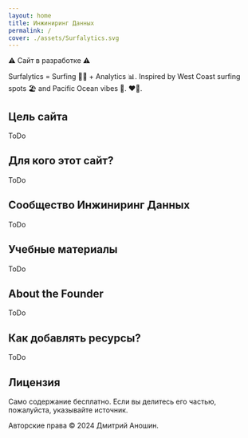 ```yaml
---
layout: home
title: Инжиниринг Данных
permalink: /
cover: ./assets/Surfalytics.svg
---
```


⚠️ Сайт в разработке ⚠️

Surfalytics = Surfing 🏄‍♂️ + Analytics 📊. Inspired by West Coast surfing spots 🏖️ and Pacific Ocean vibes 🌊. ❤️‍🔥.

## Цель сайта
ToDo

## Для кого этот сайт?
ToDo

## Сообщество Инжиниринг Данных
ToDo

## Учебные материалы
ToDo

## About the Founder
ToDo

## Как добавлять ресурсы?
ToDo

## Лицензия

Само содержание бесплатно. Если вы делитесь его частью, пожалуйста, указывайте источник.

Авторские права © 2024 Дмитрий Аношин.
